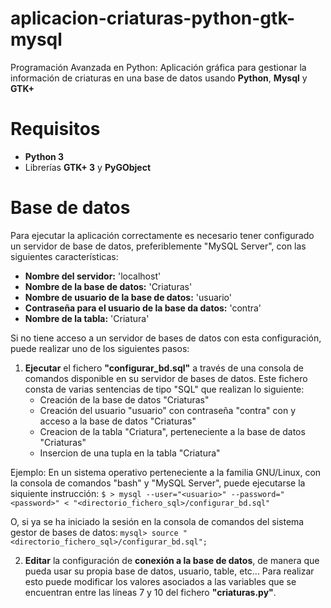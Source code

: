 # aplicacion-criaturas-python-gtk-mysql
Programación Avanzada en Python: Aplicación gráfica para gestionar la información de criaturas en una base de datos usando **Python**, **Mysql** y **GTK+**

# Requisitos
* **Python 3**
* Librerías **GTK+ 3** y **PyGObject**

# Base de datos

Para ejecutar la aplicación correctamente es necesario tener configurado un servidor de base de datos, preferiblemente "MySQL Server", con las siguientes características:

* **Nombre del servidor:** 'localhost'
* **Nombre de la base de datos:** 'Criaturas'
* **Nombre de usuario de la base de datos:** 'usuario'
* **Contraseña para el usuario de la base da datos:** 'contra'
* **Nombre de la tabla:** 'Criatura'

Si no tiene acceso a un servidor de bases de datos con esta configuración, puede realizar uno de los siguientes pasos:

1.  **Ejecutar** el fichero **"configurar_bd.sql"** a través de una consola de comandos disponible en su servidor de bases de datos. Este fichero consta de varias sentencias de tipo "SQL" que realizan lo siguiente:
    * Creación de la base de datos "Criaturas"
    * Creación del usuario "usuario" con contraseña "contra" con y acceso a la base de datos "Criaturas"
    * Creacion de la tabla "Criatura", perteneciente a la base de datos "Criaturas"
    * Insercion de una tupla en la tabla "Criatura"

Ejemplo: En un sistema operativo perteneciente a la familia GNU/Linux, con la consola de comandos "bash" y "MySQL Server", puede ejecutarse la siquiente instrucción:
    `$ > mysql --user="<usuario>" --password="<password>" < "<directorio_fichero_sql>/configurar_bd.sql"`

O, si ya se ha iniciado la sesión en la consola de comandos del sistema gestor de bases de datos:
    `mysql> source "<directorio_fichero_sql>/configurar_bd.sql";`

2.  **Editar** la configuración de **conexión a la base de datos**, de manera que pueda usar su propia base de datos, usuario, table, etc... Para realizar esto puede modificar los valores asociados a las variables que se encuentran entre las líneas 7 y 10 del fichero **"criaturas.py"**.